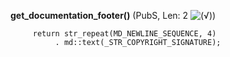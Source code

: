 **get_documentation_footer()** (PubS, Len: 2 ![(&radic;)](https://raw.github.com/TheB3Rt0z/schrimp/master/.inc/img/icon_16x16_green_ok.png ""))  
  
         return str_repeat(MD_NEWLINE_SEQUENCE, 4)
              . md::text(_STR_COPYRIGHT_SIGNATURE);
